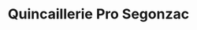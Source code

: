 ---
title: "Quincaillerie Pro Segonzac"
url: /segonzac/quincaillerie-pro-segonzac/
shop: Eisenwaren
---